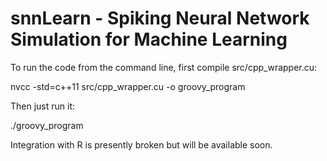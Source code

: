 # snnLearn - Spiking Neural Network Simulation for Machine Learning

To run the code from the command line, first compile src/cpp_wrapper.cu:

nvcc -std=c++11 src/cpp_wrapper.cu -o groovy_program

Then just run it:

./groovy_program

Integration with R is presently broken but will be available soon.
